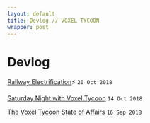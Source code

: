 ```yaml
---
layout: default
title: Devlog // VOXEL TYCOON
wrapper: post
---
```


# Devlog

[Railway Electrification](/railway-electrification)⚡ `20 Oct 2018`

[Saturday Night with Voxel Tycoon](/saturday-night) `14 Oct 2018`

[The Voxel Tycoon State of Affairs](/when) `16 Sep 2018`